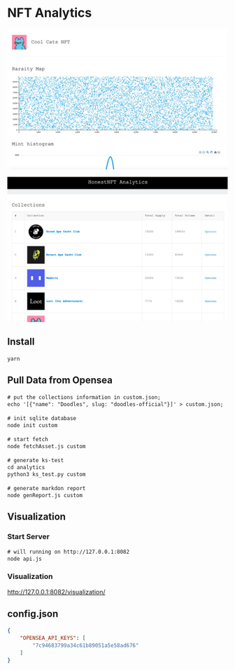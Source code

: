 # NFT Analytics
![](images/1636262599680.jpg)

![](images/1636262621390.jpg)

## Install
``` shell
yarn 
```

## Pull Data from Opensea
``` shell
# put the collections information in custom.json;
echo '[{"name": "Doodles", slug: "doodles-official"}]' > custom.json;

# init sqlite database
node init custom

# start fetch 
node fetchAsset.js custom

# generate ks-test
cd analytics
python3 ks_test.py custom

# generate markdon report
node genReport.js custom
```

## Visualization

### Start Server
``` shell
# will running on http://127.0.0.1:8082
node api.js
```
### Visualization
http://127.0.0.1:8082/visualization/


## config.json
``` json
{
    "OPENSEA_API_KEYS": [
        "7c94683799a34c61b89051a5e58ad676"
    ]
}
```